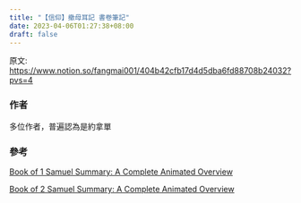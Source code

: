 ```yaml
---
title: "【信仰】撤母耳記 書卷筆記"
date: 2023-04-06T01:27:38+08:00
draft: false
---
```


原文: https://www.notion.so/fangmai001/404b42cfb17d4d5dba6fd88708b24032?pvs=4

### 作者

多位作者，普遍認為是約拿單

### 參考

[Book of 1 Samuel Summary: A Complete Animated Overview](https://www.youtube.com/watch?v=QJOju5Dw0V0)

[Book of 2 Samuel Summary: A Complete Animated Overview](https://www.youtube.com/watch?v=YvoWDXNDJgs)
